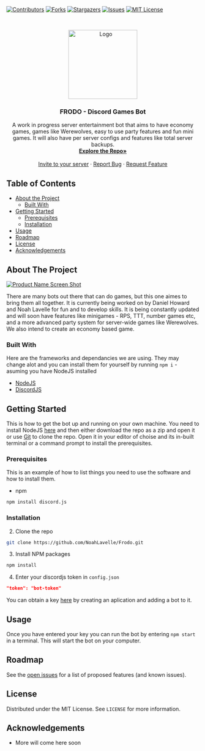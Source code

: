 
<!--
*** Thanks for checking out this README Template. If you have a suggestion that would
*** make this better, please fork the repo and create a pull request or simply open
*** an issue with the tag "enhancement".
*** Thanks again! Now go create something AMAZING! :D
-->





<!-- PROJECT SHIELDS -->
<!--
*** I'm using markdown "reference style" links for readability.
*** Reference links are enclosed in brackets [ ] instead of parentheses ( ).
*** See the bottom of this document for the declaration of the reference variables
*** for contributors-url, forks-url, etc. This is an optional, concise syntax you may use.
*** https://www.markdownguide.org/basic-syntax/#reference-style-links
-->
[![Contributors][contributors-shield]][contributors-url]
[![Forks][forks-shield]][forks-url]
[![Stargazers][stars-shield]][stars-url]
[![Issues][issues-shield]][issues-url]
[![MIT License][license-shield]][license-url]

<!-- PROJECT LOGO -->
<br />
<p align="center">
  <a href="https://github.com/NoahLavelle/Frodo">
    <img src="https://i.imgur.com/isGWJ9E.jpg" alt="Logo" width="180" height="180">
  </a>

  <h3 align="center">FRODO - Discord Games Bot</h3>

  <p align="center">
    A work in progress server entertainment bot that aims to have economy games, games like Werewolves, easy to use party features and fun mini games. It will also have per server configs and features like total server backups. 
    <br />
    <a href="https://github.com/NoahLavelle/Frodo"><strong>Explore the Repo»</strong></a>
    <br />
    <br />
    <a href="https://discord.com/api/oauth2/authorize?client_id=737984800689750090&permissions=502492272&scope=bot">Invite to your server</a>
    ·
    <a href="https://github.com/NoahLavelle/Frodo/issues">Report Bug</a>
    ·
    <a href="https://github.com/NoahLavelle/Frodo/issues">Request Feature</a>
  </p>
</p>



<!-- TABLE OF CONTENTS -->
## Table of Contents

* [About the Project](#about-the-project)
  * [Built With](#built-with)
* [Getting Started](#getting-started)
  * [Prerequisites](#prerequisites)
  * [Installation](#installation)
* [Usage](#usage)
* [Roadmap](#roadmap)
* [License](#license)
* [Acknowledgements](#acknowledgements)



<!-- ABOUT THE PROJECT -->
## About The Project

[![Product Name Screen Shot][product-screenshot]](https://example.com)

There are many bots out there that can do games, but this one aimes to bring them all together. It is currently being worked on by Daniel Howard and Noah Lavelle for fun and to develop skills. It is being constantly updated and will soon have features like minigames - RPS, TTT, number games etc, and a more advanced party system for server-wide games like Werewolves. We also intend to create an economy based game.

### Built With
Here are the frameworks and dependancies we are using. They may change alot and you can install them for yourself by running ``npm i`` - asuming you have NodeJS installed
* [NodeJS](https://nodejs.org/en/)
* [DiscordJS](https://discord.js.org/#/)



<!-- GETTING STARTED -->
## Getting Started

This is how to get the bot up and running on your own machine. You need to install NodeJS [here](https://nodejs.org/en/) and then either download the repo as a zip and open it or use [Git](https://git-scm.com/) to clone the repo. Open it in your editor of choise and its in-built terminal or a command prompt to install the prerequisites.

### Prerequisites

This is an example of how to list things you need to use the software and how to install them.
* npm
```sh
npm install discord.js
```

### Installation

2. Clone the repo
```sh
git clone https://github.com/NoahLavelle/Frodo.git
```
3. Install NPM packages
```sh
npm install
```
4. Enter your discordjs token in `config.json`
```JSON
"token": "bot-token"
```
You can obtain a key [here](https://discord.com/developers/applications) by creating an aplication and adding a bot to it.



<!-- USAGE EXAMPLES -->
## Usage

Once you have entered your key you can run the bot by entering ``npm start`` in a terminal. This will start the bot on your computer.


<!-- ROADMAP -->
## Roadmap

See the [open issues](https://github.com/NoahLavelle/Frodo/issues) for a list of proposed features (and known issues).

<!-- LICENSE -->
## License

Distributed under the MIT License. See `LICENSE` for more information.

<!-- ACKNOWLEDGEMENTS -->
## Acknowledgements
* More will come here soon





<!-- MARKDOWN LINKS & IMAGES -->
<!-- https://www.markdownguide.org/basic-syntax/#reference-style-links -->
[contributors-shield]: https://img.shields.io/github/contributors/NoahLavelle/Frodo.svg?style=flat-square
[contributors-url]: https://github.com/NoahLavelle/Frodo/graphs/contributors
[forks-shield]: https://img.shields.io/github/forks/NoahLavelle/Frodo.svg?style=flat-square
[forks-url]: https://github.com/NoahLavelle/Frodo/network/members
[stars-shield]: https://img.shields.io/github/stars/NoahLavelle/Frodo.svg?style=flat-square
[stars-url]: https://github.com/NoahLavelle/Frodo/stargazers
[issues-shield]: https://img.shields.io/github/issues/NoahLavelle/Frodo.svg?style=flat-square
[issues-url]: https://github.com/NoahLavelle/Frodo/issues
[license-shield]: https://img.shields.io/github/license/NoahLavelle/Frodo.svg?style=flat-square
[license-url]: https://github.com/NoahLavelle/Frodo/blob/master/LICENSE.txt
[product-screenshot]: images/screenshot.png
